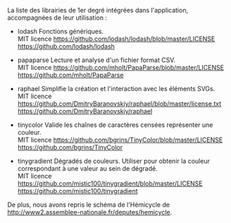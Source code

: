 La liste des librairies de 1er degré intégrées dans l'application, accompagnées de leur utilisation :

- lodash
    Fonctions génériques.  
    MIT licence https://github.com/lodash/lodash/blob/master/LICENSE  
    https://github.com/lodash/lodash

- papaparse
    Lecture et analyse d'un fichier format CSV.  
    MIT licence https://github.com/mholt/PapaParse/blob/master/LICENSE  
    https://github.com/mholt/PapaParse

- raphael
    Simplifie la création et l'interaction avec les éléments SVGs.  
    MIT licence https://github.com/DmitryBaranovskiy/raphael/blob/master/license.txt  
    https://github.com/DmitryBaranovskiy/raphael

- tinycolor
    Valide les chaînes de caractères censées représenter une couleur.  
    MIT licence https://github.com/bgrins/TinyColor/blob/master/LICENSE  
    https://github.com/bgrins/TinyColor

- tinygradient
    Dégradés de couleurs. Utiliser pour obtenir la couleur correspondant à une valeur au sein de dégradé.  
    MIT licence https://github.com/mistic100/tinygradient/blob/master/LICENSE  
    https://github.com/mistic100/tinygradient

De plus, nous avons repris le schéma de l'Hémicycle de http://www2.assemblee-nationale.fr/deputes/hemicycle.
